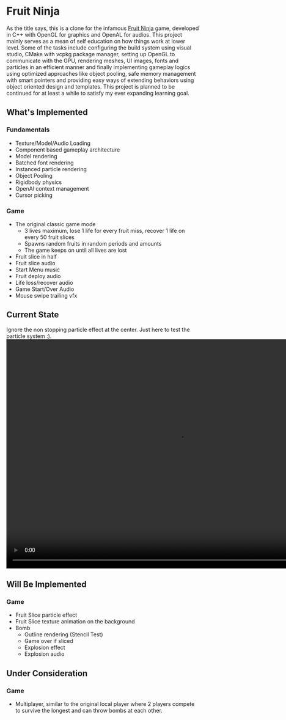 # Fruit Ninja
As the title says, this is a clone for the infamous [Fruit Ninja](https://en.wikipedia.org/wiki/Fruit_Ninja) game, developed in C++ with OpenGL for graphics and OpenAL for audios. This project mainly serves as a mean of self education on how things work at lower level. Some of the tasks include configuring the build system using visual studio, CMake with vcpkg package manager, setting up OpenGL to communicate with the GPU, rendering meshes, UI images, fonts and particles in an efficient manner and finally implementing gameplay logics using optimized approaches like object pooling, safe memory management with smart pointers and providing easy ways of extending behaviors using object oriented design and templates. This project is planned to be continued for at least a while to satisfy my ever expanding learning goal.

## What's Implemented
### Fundamentals
- Texture/Model/Audio Loading
- Component based gameplay architecture
- Model rendering
- Batched font rendering
- Instanced particle rendering
- Object Pooling
- Rigidbody physics
- OpenAl context management
- Cursor picking
### Game
- The original classic game mode
  - 3 lives maximum, lose 1 life for every fruit miss, recover 1 life on every 50 fruit slices
  - Spawns random fruits in random periods and amounts
  - The game keeps on until all lives are lost
- Fruit slice in half
- Fruit slice audio
- Start Menu music
- Fruit deploy audio
- Life loss/recover audio
- Game Start/Over Audio
- Mouse swipe trailing vfx

## Current State
Ignore the non stopping particle effect at the center. Just here to test the particle system :).
<video width="900" height="600" controls>
  <source src="../mp4s/fruit_ninja.mp4" type="video/mp4">
</video>

## Will Be Implemented
### Game
- Fruit Slice particle effect
- Fruit Slice texture animation on the background
- Bomb
  - Outline rendering (Stencil Test)
  - Game over if sliced
  - Explosion effect
  - Explosion audio
  
## Under Consideration
### Game
- Multiplayer, similar to the original local player where 2 players compete to survive the longest and can throw bombs at each other.